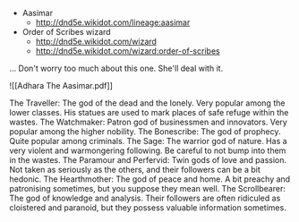 - Aasimar
	- http://dnd5e.wikidot.com/lineage:aasimar
- Order of Scribes wizard
	- http://dnd5e.wikidot.com/wizard
	- http://dnd5e.wikidot.com/wizard:order-of-scribes

... Don't worry too much about this one. She'll deal with it. 

![[Adhara The Aasimar.pdf]]

The Traveller: The god of the dead and the lonely. Very popular among the lower classes. His statues are used to mark places of safe refuge within the wastes. 
The Watchmaker: Patron god of businessmen and innovators. Very popular among the higher nobility. 
The Bonescribe: The god of prophecy. Quite popular among criminals. 
The Sage: The warrior god of nature. Has a very violent and warmongering following. Be careful to not bump into them in the wastes. 
The Paramour and Perfervid: Twin gods of love and passion. Not taken as seriously as the others, and their followers can be a bit hedonic. 
The Hearthmother: The god of peace and home. A bit preachy and patronising sometimes, but you suppose they mean well. 
The Scrollbearer: The god of knowledge and analysis. Their followers are often ridiculed as cloistered and paranoid, but they possess valuable information sometimes. 